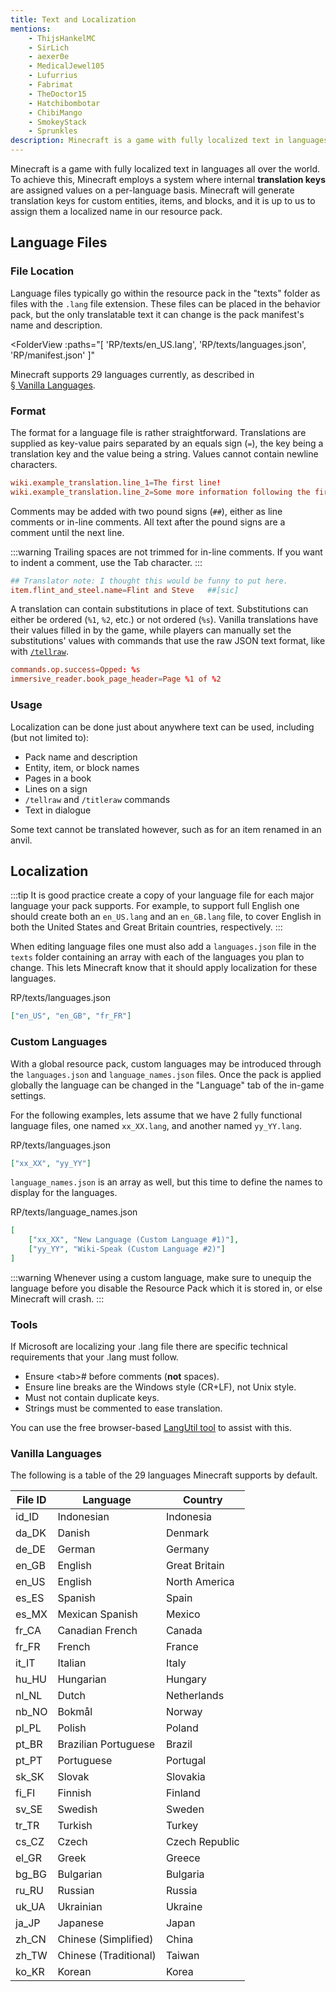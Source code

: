 ```yaml
---
title: Text and Localization
mentions:
    - ThijsHankelMC
    - SirLich
    - aexer0e
    - MedicalJewel105
    - Lufurrius
    - Fabrimat
    - TheDoctor15
    - Hatchibombotar
    - ChibiMango
    - SmokeyStack
    - Sprunkles
description: Minecraft is a game with fully localized text in languages all over the world.
---
```


Minecraft is a game with fully localized text in languages all over the world. To achieve this, Minecraft employs a system where internal **translation keys** are assigned values on a per-language basis. Minecraft will generate translation keys for custom entities, items, and blocks, and it is up to us to assign them a localized name in our resource pack.

## Language Files

### File Location

Language files typically go within the resource pack in the "texts" folder as files with the `.lang` file extension. These files can be placed in the behavior pack, but the only translatable text it can change is the pack manifest's name and description.

<FolderView :paths="[
  'RP/texts/en_US.lang',
  'RP/texts/languages.json',
  'RP/manifest.json'
]"
></FolderView>

Minecraft supports 29 languages currently, as described in [§ Vanilla Languages](/concepts/text-and-translations#vanilla-languages).

### Format

The format for a language file is rather straightforward. Translations are supplied as key-value pairs separated by an equals sign (`=`), the key being a translation key and the value being a string. Values cannot contain newline characters.

```toml
wiki.example_translation.line_1=The first line!
wiki.example_translation.line_2=Some more information following the first line.
```

Comments may be added with two pound signs (`##`), either as line comments or in-line comments. All text after the pound signs are a comment until the next line.

:::warning
Trailing spaces are not trimmed for in-line comments. If you want to indent a comment, use the Tab character.
:::

```toml
## Translator note: I thought this would be funny to put here.
item.flint_and_steel.name=Flint and Steve	##[sic]
```

A translation can contain substitutions in place of text. Substitutions can either be ordered (`%1`, `%2`, etc.) or not ordered (`%s`). Vanilla translations have their values filled in by the game, while players can manually set the substitutions' values with commands that use the raw JSON text format, like with [`/tellraw`](/concepts/rawtext).

```toml
commands.op.success=Opped: %s
immersive_reader.book_page_header=Page %1 of %2
```

### Usage

Localization can be done just about anywhere text can be used, including (but not limited to):

-   Pack name and description
-   Entity, item, or block names
-   Pages in a book
-   Lines on a sign
-   `/tellraw` and `/titleraw` commands
-   Text in dialogue

Some text cannot be translated however, such as for an item renamed in an anvil.

## Localization

:::tip
It is good practice create a copy of your language file for each major language your pack supports. For example, to support full English one should create both an `en_US.lang` and an `en_GB.lang` file, to cover English in both the United States and Great Britain countries, respectively.
:::

When editing language files one must also add a `languages.json` file in the `texts` folder containing an array with each of the languages you plan to change. This lets Minecraft know that it should apply localization for these languages.

<CodeHeader>RP/texts/languages.json</CodeHeader>

```json
["en_US", "en_GB", "fr_FR"]
```

### Custom Languages

With a global resource pack, custom languages may be introduced through the `languages.json` and `language_names.json` files. Once the pack is applied globally the language can be changed in the "Language" tab of the in-game settings.

For the following examples, lets assume that we have 2 fully functional language files, one named `xx_XX.lang`, and another named `yy_YY.lang`.

<CodeHeader>RP/texts/languages.json</CodeHeader>

```json
["xx_XX", "yy_YY"]
```

`language_names.json` is an array as well, but this time to define the names to display for the languages.

<CodeHeader>RP/texts/language_names.json</CodeHeader>

```json
[
    ["xx_XX", "New Language (Custom Language #1)"],
    ["yy_YY", "Wiki-Speak (Custom Language #2)"]
]
```

:::warning
Whenever using a custom language, make sure to unequip the language before you disable the Resource Pack which it is stored in, or else Minecraft will crash.
:::

### Tools

If Microsoft are localizing your .lang file there are specific technical requirements that your .lang must follow.

-   Ensure &lt;tab&gt;# before comments (**not** spaces).
-   Ensure line breaks are the Windows style (CR+LF), not Unix style.
-   Must not contain duplicate keys.
-   Strings must be commented to ease translation.

You can use the free browser-based [LangUtil tool](https://langutil.bedrockexplorer.com) to assist with this.

### Vanilla Languages

The following is a table of the 29 languages Minecraft supports by default.

| File ID | Language              | Country        |
| ------- | --------------------- | -------------- |
| id_ID   | Indonesian            | Indonesia      |
| da_DK   | Danish                | Denmark        |
| de_DE   | German                | Germany        |
| en_GB   | English               | Great Britain  |
| en_US   | English               | North America  |
| es_ES   | Spanish               | Spain          |
| es_MX   | Mexican Spanish       | Mexico         |
| fr_CA   | Canadian French       | Canada         |
| fr_FR   | French                | France         |
| it_IT   | Italian               | Italy          |
| hu_HU   | Hungarian             | Hungary        |
| nl_NL   | Dutch                 | Netherlands    |
| nb_NO   | Bokmål                | Norway         |
| pl_PL   | Polish                | Poland         |
| pt_BR   | Brazilian Portuguese  | Brazil         |
| pt_PT   | Portuguese            | Portugal       |
| sk_SK   | Slovak                | Slovakia       |
| fi_FI   | Finnish               | Finland        |
| sv_SE   | Swedish               | Sweden         |
| tr_TR   | Turkish               | Turkey         |
| cs_CZ   | Czech                 | Czech Republic |
| el_GR   | Greek                 | Greece         |
| bg_BG   | Bulgarian             | Bulgaria       |
| ru_RU   | Russian               | Russia         |
| uk_UA   | Ukrainian             | Ukraine        |
| ja_JP   | Japanese              | Japan          |
| zh_CN   | Chinese (Simplified)  | China          |
| zh_TW   | Chinese (Traditional) | Taiwan         |
| ko_KR   | Korean                | Korea          |
